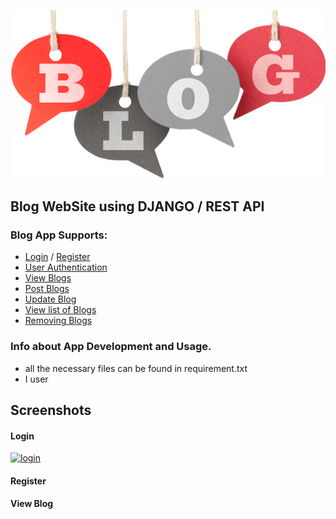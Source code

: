 ![Blogger](screenshots/6-2-blogging-png-clipart.png)

## Blog WebSite using DJANGO / REST API

### Blog App Supports:

- [Login](#login) / [Register](#register)
- [User Authentication](#user-authentication)
- [View Blogs](#viewblogs)
- [Post Blogs](#postblogs)
- [Update Blog](#update-blogs)
- [View list of Blogs](#list)
- [Removing Blogs](#remove-blogs)

### Info about App Development and Usage.

- all the necessary files can be found in requirement.txt
- I user

## Screenshots

#### Login
<p align="left">
<a href="" target="_blank"> <img src="screenshots/login.gif" alt="login" /> </a>
</p>

#### Register

#### View Blog